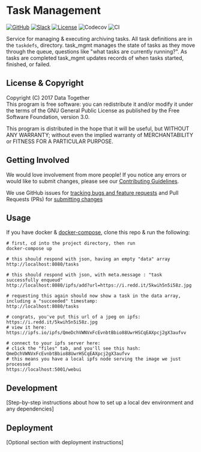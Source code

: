 # Task Management

[![GitHub](https://img.shields.io/badge/project-Data_Together-487b57.svg?style=flat-square)](http://github.com/datatogether)
[![Slack](https://img.shields.io/badge/slack-Archivers-b44e88.svg?style=flat-square)](https://archivers-slack.herokuapp.com/)
[![License](https://img.shields.io/github/license/datatogether/task_mgmt.svg)](./LICENSE)
![Codecov](https://img.shields.io/codecov/c/github/datatogether/task_mgmt.svg)
![CI](https://img.shields.io/circleci/project/github/datatogether/task_mgmt.svg)

Service for managing & executing archiving tasks. All task definitions are in the `taskdefs`, directory. task_mgmt manages the state of tasks as they move through the queue, questions like "what tasks are currently running?". As tasks are completed task_mgmt updates records of when tasks started, finished, or failed.

## License & Copyright

Copyright (C) 2017 Data Together  
This program is free software: you can redistribute it and/or modify it under
the terms of the GNU General Public License as published by the Free Software
Foundation, version 3.0.

This program is distributed in the hope that it will be useful, but WITHOUT ANY
WARRANTY; without even the implied warranty of MERCHANTABILITY or FITNESS FOR A
PARTICULAR PURPOSE.

## Getting Involved

We would love involvement from more people! If you notice any errors or would like to submit changes, please see our [Contributing Guidelines](./.github/CONTRIBUTING.md).

We use GitHub issues for [tracking bugs and feature requests](https://github.com/datatogether/task_mgmt/issues) and Pull Requests (PRs) for [submitting changes](https://github.com/datatogether/task_mgmt/pulls)

## Usage

If you have docker & [docker-compose](https://docs.docker.com/compose/install/), clone this repo & run the following:
```shell
# first, cd into the project directory, then run
docker-compose up

# this should respond with json, having an empty "data" array
http://localhost:8080/tasks

# this should respond with json, with meta.message : "task successfully enqueud"
http://localhost:8080/ipfs/add?url=https://i.redd.it/5kwih5n5i58z.jpg

# requesting this again should now show a task in the data array, including a "succeeded" timestamp:
http://localhost:8080/tasks

# congrats, you've put this url of a jpeg on ipfs: https://i.redd.it/5kwih5n5i58z.jpg
# view it here:
https://ipfs.io/ipfs/QmeDchVWNVxFcEvnbtBbio88UwrHSCqEAXpcj2gX3aufvv

# connect to your ipfs server here:
# click the "files" tab, and you'll see this hash: QmeDchVWNVxFcEvnbtBbio88UwrHSCqEAXpcj2gX3aufvv
# this means you have a local ipfs node serving the image we just processed
https://localhost:5001/webui
```

## Development

[Step-by-step instructions about how to set up a local dev environment and any dependencies]

## Deployment

[Optional section with deployment instructions]
